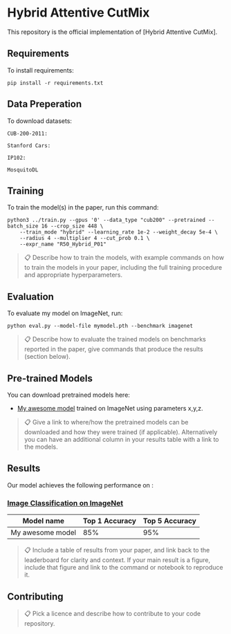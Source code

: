 # Hybrid Attentive CutMix

This repository is the official implementation of [Hybrid Attentive CutMix]. 

## Requirements

To install requirements:

```setup
pip install -r requirements.txt
```
## Data Preperation
To download datasets:

    CUB-200-2011: 

    Stanford Cars:

    IP102:

    MosquitoDL

## Training

To train the model(s) in the paper, run this command:

```train
python3 ../train.py --gpus '0' --data_type "cub200" --pretrained --batch_size 16 --crop_size 448 \
    --train_mode "hybrid" --learning_rate 1e-2 --weight_decay 5e-4 \
    --radius 4 --multiplier 4 --cut_prob 0.1 \ 
    --expr_name "R50_Hybrid_P01"
```

>📋  Describe how to train the models, with example commands on how to train the models in your paper, including the full training procedure and appropriate hyperparameters.

## Evaluation

To evaluate my model on ImageNet, run:

```eval
python eval.py --model-file mymodel.pth --benchmark imagenet
```

>📋  Describe how to evaluate the trained models on benchmarks reported in the paper, give commands that produce the results (section below).

## Pre-trained Models

You can download pretrained models here:

- [My awesome model](https://drive.google.com/mymodel.pth) trained on ImageNet using parameters x,y,z. 

>📋  Give a link to where/how the pretrained models can be downloaded and how they were trained (if applicable).  Alternatively you can have an additional column in your results table with a link to the models.

## Results

Our model achieves the following performance on :

### [Image Classification on ImageNet](https://paperswithcode.com/sota/image-classification-on-imagenet)

| Model name         | Top 1 Accuracy  | Top 5 Accuracy |
| ------------------ |---------------- | -------------- |
| My awesome model   |     85%         |      95%       |

>📋  Include a table of results from your paper, and link back to the leaderboard for clarity and context. If your main result is a figure, include that figure and link to the command or notebook to reproduce it. 


## Contributing

>📋  Pick a licence and describe how to contribute to your code repository. 